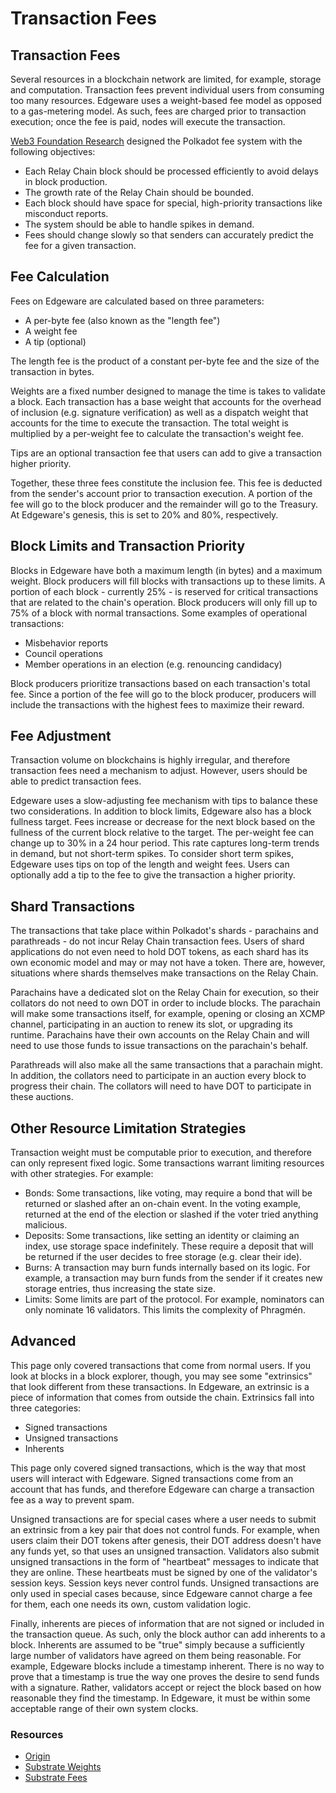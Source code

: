 # Transaction Fees

## Transaction Fees

Several resources in a blockchain network are limited, for example, storage and computation. Transaction fees prevent individual users from consuming too many resources. Edgeware uses a weight-based fee model as opposed to a gas-metering model. As such, fees are charged prior to transaction execution; once the fee is paid, nodes will execute the transaction.

[Web3 Foundation Research](https://research.web3.foundation/en/latest/polkadot/overview/2-token-economics.html) designed the Polkadot fee system with the following objectives:

* Each Relay Chain block should be processed efficiently to avoid delays in block production.
* The growth rate of the Relay Chain should be bounded.
* Each block should have space for special, high-priority transactions like misconduct reports.
* The system should be able to handle spikes in demand.
* Fees should change slowly so that senders can accurately predict the fee for a given transaction.

## Fee Calculation

Fees on Edgeware are calculated based on three parameters:

* A per-byte fee \(also known as the "length fee"\)
* A weight fee
* A tip \(optional\)

The length fee is the product of a constant per-byte fee and the size of the transaction in bytes.

Weights are a fixed number designed to manage the time is takes to validate a block. Each transaction has a base weight that accounts for the overhead of inclusion \(e.g. signature verification\) as well as a dispatch weight that accounts for the time to execute the transaction. The total weight is multiplied by a per-weight fee to calculate the transaction's weight fee.

Tips are an optional transaction fee that users can add to give a transaction higher priority.

Together, these three fees constitute the inclusion fee. This fee is deducted from the sender's account prior to transaction execution. A portion of the fee will go to the block producer and the remainder will go to the Treasury. At Edgeware's genesis, this is set to 20% and 80%, respectively.

## Block Limits and Transaction Priority

Blocks in Edgeware have both a maximum length \(in bytes\) and a maximum weight. Block producers will fill blocks with transactions up to these limits. A portion of each block - currently 25% - is reserved for critical transactions that are related to the chain's operation. Block producers will only fill up to 75% of a block with normal transactions. Some examples of operational transactions:

* Misbehavior reports
* Council operations
* Member operations in an election \(e.g. renouncing candidacy\)

Block producers prioritize transactions based on each transaction's total fee. Since a portion of the fee will go to the block producer, producers will include the transactions with the highest fees to maximize their reward.

## Fee Adjustment

Transaction volume on blockchains is highly irregular, and therefore transaction fees need a mechanism to adjust. However, users should be able to predict transaction fees.

Edgeware uses a slow-adjusting fee mechanism with tips to balance these two considerations. In addition to block limits, Edgeware also has a block fullness target. Fees increase or decrease for the next block based on the fullness of the current block relative to the target. The per-weight fee can change up to 30% in a 24 hour period. This rate captures long-term trends in demand, but not short-term spikes. To consider short term spikes, Edgeware uses tips on top of the length and weight fees. Users can optionally add a tip to the fee to give the transaction a higher priority.

## Shard Transactions

The transactions that take place within Polkadot's shards - parachains and parathreads - do not incur Relay Chain transaction fees. Users of shard applications do not even need to hold DOT tokens, as each shard has its own economic model and may or may not have a token. There are, however, situations where shards themselves make transactions on the Relay Chain.

Parachains have a dedicated slot on the Relay Chain for execution, so their collators do not need to own DOT in order to include blocks. The parachain will make some transactions itself, for example, opening or closing an XCMP channel, participating in an auction to renew its slot, or upgrading its runtime. Parachains have their own accounts on the Relay Chain and will need to use those funds to issue transactions on the parachain's behalf.

Parathreads will also make all the same transactions that a parachain might. In addition, the collators need to participate in an auction every block to progress their chain. The collators will need to have DOT to participate in these auctions.

## Other Resource Limitation Strategies

Transaction weight must be computable prior to execution, and therefore can only represent fixed logic. Some transactions warrant limiting resources with other strategies. For example:

* Bonds: Some transactions, like voting, may require a bond that will be returned or slashed after an on-chain event. In the voting example, returned at the end of the election or slashed if the voter tried anything malicious.
* Deposits: Some transactions, like setting an identity or claiming an index, use storage space indefinitely. These require a deposit that will be returned if the user decides to free storage \(e.g. clear their ide\).
* Burns: A transaction may burn funds internally based on its logic. For example, a transaction may burn funds from the sender if it creates new storage entries, thus increasing the state size.
* Limits: Some limits are part of the protocol. For example, nominators can only nominate 16 validators. This limits the complexity of Phragmén.

## Advanced

This page only covered transactions that come from normal users. If you look at blocks in a block explorer, though, you may see some "extrinsics" that look different from these transactions. In Edgeware, an extrinsic is a piece of information that comes from outside the chain. Extrinsics fall into three categories:

* Signed transactions
* Unsigned transactions
* Inherents

This page only covered signed transactions, which is the way that most users will interact with Edgeware. Signed transactions come from an account that has funds, and therefore Edgeware can charge a transaction fee as a way to prevent spam.

Unsigned transactions are for special cases where a user needs to submit an extrinsic from a key pair that does not control funds. For example, when users claim their DOT tokens after genesis, their DOT address doesn't have any funds yet, so that uses an unsigned transaction. Validators also submit unsigned transactions in the form of "heartbeat" messages to indicate that they are online. These heartbeats must be signed by one of the validator's session keys. Session keys never control funds. Unsigned transactions are only used in special cases because, since Edgeware cannot charge a fee for them, each one needs its own, custom validation logic.

Finally, inherents are pieces of information that are not signed or included in the transaction queue. As such, only the block author can add inherents to a block. Inherents are assumed to be "true" simply because a sufficiently large number of validators have agreed on them being reasonable. For example, Edgeware blocks include a timestamp inherent. There is no way to prove that a timestamp is true the way one proves the desire to send funds with a signature. Rather, validators accept or reject the block based on how reasonable they find the timestamp. In Edgeware, it must be within some acceptable range of their own system clocks.

### Resources

* [Origin](https://wiki.polkadot.network/docs/en/learn-transaction-fees)
* [Substrate Weights](https://substrate.dev/docs/en/knowledgebase/learn-substrate/weight)
* [Substrate Fees](https://substrate.dev/docs/en/knowledgebase/runtime/fees)

